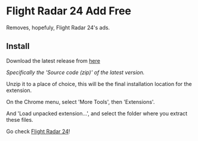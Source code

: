 # Flight Radar 24 Add Free

Removes, hopefuly, Flight Radar 24's ads.

## Install

Download the latest release from [here](https://github.com/pedro2555/Flight-Radar-24-Add-Free/releases)

_Specifically the 'Source code (zip)' of the latest version._

Unzip it to a place of choice, this will be the final installation location for
the extension.

On the Chrome menu, select 'More Tools', then 'Extensions'.

And 'Load unpacked extension...', and select the folder where you extract these
files.

Go check [Flight Radar 24](https://www.flightradar24.com)!
